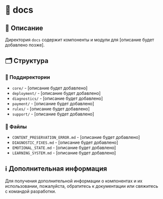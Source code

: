 # 📁 docs

## 📝 Описание
Директория `docs` содержит компоненты и модули для [описание будет добавлено позже].

## 🗂️ Структура

### 📂 Поддиректории

- `core/` - [описание будет добавлено]
- `deployment/` - [описание будет добавлено]
- `diagnostics/` - [описание будет добавлено]
- `payment/` - [описание будет добавлено]
- `rules/` - [описание будет добавлено]
- `support/` - [описание будет добавлено]

### 📄 Файлы

- `CONTENT_PRESERVATION_ERROR.md` - [описание будет добавлено]
- `DIAGNOSTIC_FIXES.md` - [описание будет добавлено]
- `EMOTIONAL_STATE.md` - [описание будет добавлено]
- `LEARNING_SYSTEM.md` - [описание будет добавлено]

## ℹ️ Дополнительная информация

Для получения дополнительной информации о компонентах и их использовании, пожалуйста, обратитесь к документации или свяжитесь с командой разработки.
